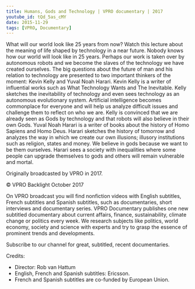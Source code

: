 ```yaml
---
title: Humans, Gods and Technology | VPRO documentary | 2017
youtube_id: tQd_5as_cMY
date: 2015-11-29
tags: [VPRO, Documentary]
---
```


What will our world look like 25 years from now? Watch this lecture about the meaning of life shaped by technology in a near future.
Nobody knows how our world will look like in 25 years. Perhaps our work is taken over by autonomous robots and we become the slaves of the technology we have created ourselves. The big questions about the future of man and his relation to technology are presented to two important thinkers of the moment: Kevin Kelly and Yuval Noah Harari.
Kevin Kelly is a writer of influential works such as What Technology Wants and The Inevitable. Kelly sketches the inevitability of technology and even sees technology as an autonomous evolutionary system. Artificial intelligence becomes commonplace for everyone and will help us analyze difficult issues and challenge them to reflect on who we are. Kelly is convinced that we are already seen as Gods by technology and that robots will also believe in their own Gods.
Yuval Noah Harari is a writer of books about the history of Homo Sapiens and Homo Deus. Harari sketches the history of tomorrow and analyzes the way in which we create our own illusions; illusory institutions such as religion, states and money. We believe in gods because we want to be them ourselves. Harari sees a society with inequalities where some people can upgrade themselves to gods and others will remain vulnerable and mortal.

Originally broadcasted by VPRO in 2017.

© VPRO Backlight October 2017

On VPRO broadcast you will find nonfiction videos with English subtitles, French subtitles and Spanish subtitles, such as documentaries, short interviews and documentary series.
VPRO Documentary publishes one new subtitled documentary about current affairs, finance, sustainability, climate change or politics every week. We research subjects like politics, world economy, society and science with experts and try to grasp the essence of prominent trends and developments.

Subscribe to our channel for great, subtitled, recent documentaries.

Credits:

- Director: Rob van Hattum
- English, French and Spanish subtitles: Ericsson.
- French and Spanish subtitles are co-funded by European Union.
